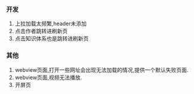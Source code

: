 
### 开发

1. 上拉加载太频繁,header未添加
2. 点击作者跳转进刷新页
3. 点击知识体系也是跳转进刷新页

### 其他

1. webview页面,打开一些网址会出现无法加载的情况,提供一个默认失败页面.
2. webview页面,视频无法播放.
3. 开屏页
